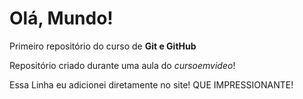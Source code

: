 # Olá, Mundo!
 Primeiro repositório do curso de **Git e GitHub**

 Repositório criado durante uma aula do *cursoemvideo*!

Essa Linha eu adicionei diretamente no site! QUE IMPRESSIONANTE!
